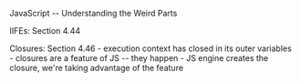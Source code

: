 JavaScript -- Understanding the Weird Parts

IIFEs: Section 4.44

Closures: Section 4.46
    - execution context has closed in its outer variables
    - closures are a feature of JS -- they happen 
    - JS engine creates the closure, we're taking advantage of the feature

